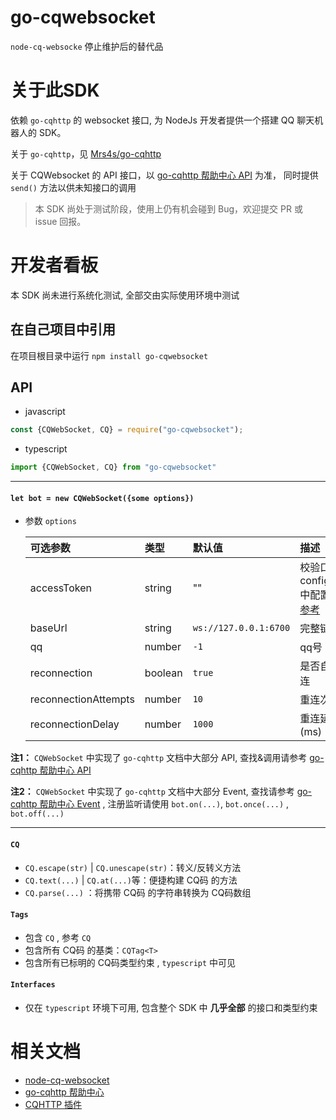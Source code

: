 # go-cqwebsocket

`node-cq-websocke` 停止维护后的替代品

# 关于此SDK

依赖 `go-cqhttp` 的 websocket 接口, 为 NodeJs 开发者提供一个搭建 QQ 聊天机器人的 SDK。

关于 `go-cqhttp`，见 [Mrs4s/go-cqhttp](https://github.com/Mrs4s/go-cqhttp)

关于 CQWebsocket 的 API 接口，以 [go-cqhttp 帮助中心 API](https://ishkong.github.io/go-cqhttp-docs/api/) 为准， 同时提供 `send()`
方法以供未知接口的调用

> 本 SDK 尚处于测试阶段，使用上仍有机会碰到 Bug，欢迎提交 PR 或 issue 回报。

# 开发者看板

本 SDK 尚未进行系统化测试, 全部交由实际使用环境中测试

## 在自己项目中引用

在项目根目录中运行 `npm install go-cqwebsocket`

## API

- javascript

```javascript
const {CQWebSocket, CQ} = require("go-cqwebsocket");
```

- typescript

```typescript
import {CQWebSocket, CQ} from "go-cqwebsocket"
```

------------------------------------

#### `let bot = new CQWebSocket({some options})`

- 参数 `options`

  | 可选参数             | 类型    | 默认值                | 描述                                                         |
  | :------------------- | :------ | :-------------------- | :----------------------------------------------------------- |
  | accessToken          | string  | ""                    | 校验口令, config.hjson中配置<br/>[参考](https://ishkong.github.io/go-cqhttp-docs/guide/adminApi.html#公共参数) |
  | baseUrl              | string  | `ws://127.0.0.1:6700` | 完整链接                                                     |
  | qq                   | number  | `-1`                  | qq号                                                         |
  | reconnection         | boolean | `true`                | 是否自动重连                                                 |
  | reconnectionAttempts | number  | `10`                  | 重连次数                                                     |
  | reconnectionDelay    | number  | `1000`                | 重连延时(ms)                                                 |

**注1：** `CQWebSocket` 中实现了 `go-cqhttp` 文档中大部分 API,
查找&调用请参考 [go-cqhttp 帮助中心 API](https://ishkong.github.io/go-cqhttp-docs/api/)

**注2：** `CQWebSocket` 中实现了 `go-cqhttp` 文档中大部分 Event,
查找请参考 [go-cqhttp 帮助中心 Event](https://ishkong.github.io/go-cqhttp-docs/event/) , 注册监听请使用 `bot.on(...)`, `bot.once(...)`
, `bot.off(...)`

------------------------------------

#### `CQ`

- `CQ.escape(str)` | `CQ.unescape(str)`：转义/反转义方法
- `CQ.text(...)` | `CQ.at(...)`等：便捷构建 CQ码 的方法
- `CQ.parse(...)` ：将携带 CQ码 的字符串转换为 CQ码数组

#### `Tags`

- 包含 `CQ` ,  参考 `CQ` 
- 包含所有 CQ码 的基类：`CQTag<T>` 
- 包含所有已标明的 CQ码类型约束  , `typescript` 中可见

#### `Interfaces`

- 仅在 `typescript` 环境下可用, 包含整个 SDK 中 **几乎全部** 的接口和类型约束

# 相关文档

- [node-cq-websocket](https://github.com/momocow/node-cq-websocket/blob/master/README.md)
- [go-cqhttp 帮助中心](https://ishkong.github.io/go-cqhttp-docs/)
- [CQHTTP 插件](https://richardchien.gitee.io/coolq-http-api/docs/4.15/#/)
